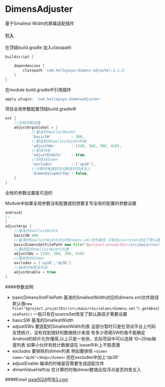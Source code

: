 # DimensAdjuster
基于Smallest Width的屏幕适配插件


#### 引入
在顶级build.gradle 加入classpath
```groovy
buildscript {

    dependencies {
        classpath 'com.helloyuyu:dimens-adjuster:1.1.1'
    }
}
```
在module build.gradle中引用插件
```groovy
apply plugin: 'com.helloyuyu.dimensadjuster'
```
项目全局参数配置顶级build.gradle中
```groovy
ext {
    //全局参数设置
    adjustArgsGlobal = [
            //基准的SmallestWidth
            'basicSW'         : 360,
            //要适配的SmallestWidth列表
            'adjustSWs'       : [320, 360, 390, 410],
            //是否开启
            'adjustEnable'    : true,
            //排除的dimen
            'excludes'        : ['sp18'],
            //计算时候遇到浮点数是否四舍五入
            'dimenValueHalfUp': false,
    ]
}
```
全局的参数设置是可选的

Module中如果全局参数没有配置或则想要复写全局的配置的参数设置
```groovy
android{
//...
}
adjustArgs {
    //基准的SmallestWidth
    basicSW 400
    //基准的SmallestWidth对应的dimens.xml文件路径 只有在sourceSet改变了默认路径才需要设置 默认已经赋值了的
    basicDimensXmlFilePath new File("$project.projectDir/src/main/res/values/dimens.xml").getAbsolutePath()
    //要适配的SmallestWidth列表
    adjustSWs = [320, 360, 390, 410]
    //要排除的dimen
    excludes = ['sp18','dp36']
    //编译时候是否开启
    adjustEnable = true
}
```
####参数说明
* basicDimensXmlFilePath 基准的SmallestWidth对应的dimens.xml文件路径 默认值`new File("$project.projectDir/src/main/res/values/dimens.xml").getAbsolutePath()` 一般只有在sourceSet改变了默认路径才需要设置 
* basicSW 基准的SmallestWidth
* adjustSWs 要适配的SmallestWidth列表 这部分暂时只是在测试平台上代码反馈统计，没有找到很好的数据统计来源 有多少奇葩SW的值不能确定 Android的碎片化你懂得,以上只是一些些，实际项目中可以选择 10~20dp梯度列表 如果小伙伴有统计数据请在 issue中补上不胜感激
* excludes 要排除的dimen列表 例如要排除 `<dimen name="dp36">36dp</dimen>` 则在excludes中加上‘dp36’
* adjustEnable 编译的时候是否需要生成适配文件 
* dimenValueHalfUp 在计算的时候dimen数值出现浮点是否四舍五入

####Email
jsxie1024@163.com